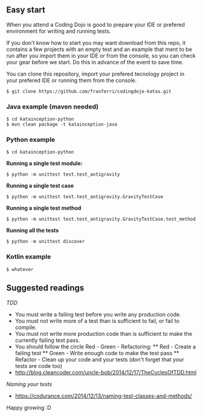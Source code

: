 
## Easy start

When you attend a Coding Dojo is good to prepare your IDE or prefered environment for writing and running tests.

If you don't know how to start you may want download from this repo, it contains a few projects with an empty test and an example that ment to be run after you import them in your IDE or from the console, so you can check your gear before we start. Do this in advance of the event to save time.

You can clone this repository, import your prefered tecnology project in your prefered IDE or running them from the console.

    $ git clone https://github.com/franferri/codingdojo-katas.git

### Java example (maven needed)
    $ cd katainception-python
    $ mvn clean package -t katainception-java

### Python example

    $ cd katainception-python

**Running a single test module:**

    $ python -m unittest test.test_antigravity

**Running a single test case**

    $ python -m unittest test.test_antigravity.GravityTestCase

**Running a single test method**

    $ python -m unittest test.test_antigravity.GravityTestCase.test_method

**Running all the tests**

    $ python -m unittest discover

### Kotlin example

	$ whatever

## Suggested readings

*TDD*
* You must write a failing test before you write any production code.
* You must not write more of a test than is sufficient to fail, or fail to compile.
* You must not write more production code than is sufficient to make the currently failing test pass.
* You should follow the circle Red - Green - Refactoring:
** Red - Create a failing test
** Green - Write enough code to make the test pass
** Refactor - Clean up your code and your tests (don't forget that your tests are code too)
* http://blog.cleancoder.com/uncle-bob/2014/12/17/TheCyclesOfTDD.html

*Naming your tests*
* https://codurance.com/2014/12/13/naming-test-classes-and-methods/

Happy growing :D 
